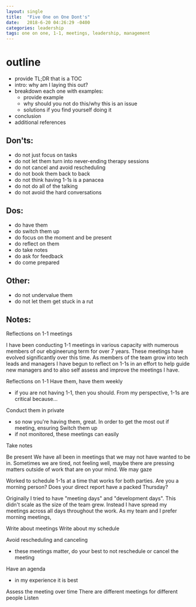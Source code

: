 ```yaml
---
layout: single
title:  "Five One on One Dont's"
date:   2018-6-20 04:26:29 -0400
categories: leadership
tags: one on one, 1-1, meetings, leadership, management
---
```


# outline
- provide TL;DR that is a TOC
- intro: why am I laying this out?
- breakdown each one with examples:
  - provide example
  - why should you not do this/why this is an issue
  - solutions if you find yourself doing it
- conclusion
- additional references

## Don'ts:
- do not just focus on tasks
- do not let them turn into never-ending therapy sessions
- do not cancel and avoid rescheduling
- do not book them back to back
- do not think having 1-1s is a panacea
- do not do all of the talking
- do not avoid the hard conversations

## Dos:
- do have them
- do switch them up
- do focus on the moment and be present
- do reflect on them
- do take notes
- do ask for feedback
- do come prepared

## Other:
- do not undervalue them
- do not let them get stuck in a rut

## Notes:
Reflections on 1-1 meetings

I have been conducting 1-1 meetings in various capacity with numerous members of our ebgineerung term for over 7 years. These meetings have evolved significantly over this time. As members of the team grow into tech leads and managers I have begun to reflect on 1-1s in an effort to help guide new managers and to also self assess and improve the meetings I have.

Reflections on 1-1
Have them, have them weekly
- if you are not having 1-1, then you should. From my perspective, 1-1s are critical because...

Conduct them in private
- so now you're having them, great. In order to get the most out if meeting, ensuring
Switch them up
- if not monitored, these meetings can easily

Take notes

Be present
We have all been in meetings that we may not have wanted to be in. Sometimes we are tired, not feeling well, maybe there are pressing matters outside of work that are on your mind. We may gaze

Worked to schedule 1-1s at a time that works for both parties. Are you a morning person? Does your direct report have a packed Thursday?

Originally I tried to have "meeting days" and "development days". This didn't scale as the size of the team grew. Instead I have spread my meetings across all days throughout the work. As my team and I prefer morning meetings,

Write about meetings
Write about my schedule

Avoid rescheduling and canceling
- these meetings matter, do your best to not reschedule or cancel the meeting

Have an agenda
- in my experience it is best

Assess the meeting over time
There are different meetings for different people
Listen
